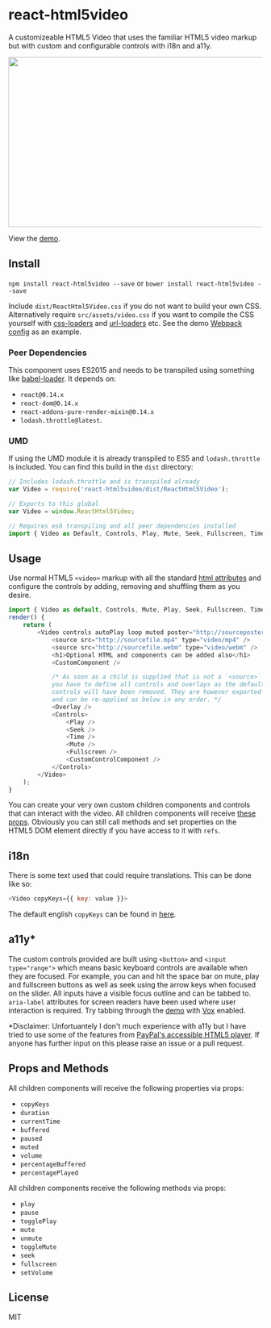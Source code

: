 # react-html5video

A customizeable HTML5 Video that uses the familiar HTML5 video markup but with custom and configurable controls with i18n and a11y.

<img src="http://mderrick.github.io/react-html5video/example.png?v=1" align="center" height="337" width="600" />

View the [demo](http://mderrick.github.io/react-html5video/).

## Install

`npm install react-html5video --save` or `bower install react-html5video --save`

Include `dist/ReactHtml5Video.css` if you do not want to build your own CSS. Alternatively require `src/assets/video.css` if you want to compile the CSS yourself with [css-loaders](https://github.com/webpack/css-loader) and [url-loaders](https://github.com/webpack/url-loader) etc. See the demo [Webpack config](https://github.com/mderrick/react-html5video/blob/master/demo/webpack.config.js) as an example.

### Peer Dependencies

This component uses ES2015 and needs to be transpiled using something like [babel-loader](https://github.com/babel/babel-loader). It depends on:
- `react@0.14.x`
- `react-dom@0.14.x`
- `react-addons-pure-render-mixin@0.14.x`
- `lodash.throttle@latest`.

### UMD

If using the UMD module it is already transpiled to ES5 and `lodash.throttle` is included. You can find this build in the `dist` directory:

```js
// Includes lodash.throttle and is transpiled already
var Video = require('react-html5video/dist/ReactHtml5Video');  
```

```js
// Exports to this global
var Video = window.ReactHtml5Video;
```

```js
// Requires es6 transpiling and all peer dependencies installed
import { Video as Default, Controls, Play, Mute, Seek, Fullscreen, Time, Overlay } from 'react-html5video';
```


## Usage

Use normal HTML5 `<video>` markup with all the standard [html attributes](https://developer.mozilla.org/en/docs/Web/HTML/Element/video) and configure the controls by adding, removing and shuffling them as you desire.

```js
import { Video as default, Controls, Mute, Play, Seek, Fullscreen, Time, Overlay } from 'react-html5video';
render() {
    return (
        <Video controls autoPlay loop muted poster="http://sourceposter.jpg">
            <source src="http://sourcefile.mp4" type="video/mp4" />
            <source src="http://sourcefile.webm" type="video/webm" />
            <h1>Optional HTML and components can be added also</h1>
            <CustomComponent />

            /* As soon as a child is supplied that is not a `<source>`
            you have to define all controls and overlays as the default
            controls will have been removed. They are however exported
            and can be re-applied as below in any order. */
            <Overlay />
            <Controls>
                <Play />
                <Seek />
                <Time />
                <Mute />
                <Fullscreen />
                <CustomControlComponent />
            </Controls>
        </Video>
    );
}
```

You can create your very own custom children components and controls that can interact with the video. All children components will receive [these props](#props-and-methods). Obviously you can still call methods and set properties on the HTML5 DOM element directly if you have access to it with `refs`.

## i18n

There is some text used that could require translations. This can be done like so:

```js
<Video copyKeys={{ key: value }}>
```

The default english `copyKeys` can be found in [here](https://github.com/mderrick/react-html5video/tree/master/src/assets/copy.js).

## a11y*

The custom controls provided are built using `<button>` and `<input type="range">` which means basic keyboard controls are available when they are focused. For example, you can and hit the space bar on mute, play and fullscreen buttons as well as seek using the arrow keys when focused on the slider. All inputs have a visible focus outline and can be tabbed to. `aria-label` attributes for screen readers have been used where user interaction is required. Try tabbing through the [demo](http://mderrick.github.io/react-html5video/) with [Vox](http://www.chromevox.com/) enabled.

*Disclaimer: Unfortuantely I don't much experience with a11y but I have tried to use some of the features from [PayPal's accessible HTML5 player](https://github.com/paypal/accessible-html5-video-player). If anyone has further input on this please raise an issue or a pull request.


## Props and Methods

All children components will receive the following properties via props:
- `copyKeys`
- `duration`
- `currentTime`
- `buffered`
- `paused`
- `muted`
- `volume`
- `percentageBuffered`
- `percentagePlayed`

All children components receive the following methods via props:
- `play`
- `pause`
- `togglePlay`
- `mute`
- `unmute`
- `toggleMute`
- `seek`
- `fullscreen`
- `setVolume`


## License
MIT

